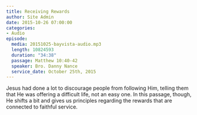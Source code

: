 ```yaml
---
title: Receiving Rewards
author: Site Admin
date: 2015-10-26 07:00:00
categories:
- Audio
episode:
  media: 20151025-bayvista-audio.mp3
  length: 10824593
  duration: "34:38"
  passage: Matthew 10:40-42
  speaker: Bro. Danny Nance
  service_date: October 25th, 2015
---
```

Jesus had done a lot to discourage people from following Him, telling them that He was offering a difficult life, not an easy one. In this passage, though, He shifts a bit and gives us principles regarding the rewards that are connected to faithful service.